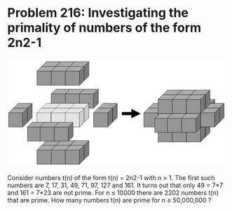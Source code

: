 # Problem 216: Investigating the primality of numbers of the form 2n2-1

![problem](problem.gif)

Consider numbers t(n) of the form t(n) = 2n2-1 with n &gt; 1. The first
such numbers are 7, 17, 31, 49, 71, 97, 127 and 161. It turns out that
only 49 = 7\*7 and 161 = 7\*23 are not prime. For n ≤ 10000 there are
2202 numbers t(n) that are prime. How many numbers t(n) are prime for n
≤ 50,000,000 ?